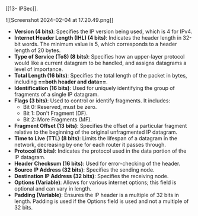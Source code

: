 [[13- IPSec]].

![[Screenshot 2024-02-04 at 17.20.49.png]]

- **Version (4 bits)**: Specifies the IP version being used, which is 4 for IPv4.
- **Internet Header Length (IHL) (4 bits)**: Indicates the header length in 32-bit words. The minimum value is 5, which corresponds to a header length of 20 bytes.
- **Type of Service (ToS) (8 bits)**: Specifies how an upper-layer protocol would like a current datagram to be handled, and assigns datagrams a level of importance.
- **Total Length (16 bits)**: Specifies the total length of the packet in bytes, including **==both header and data==**.
- **Identification (16 bits)**: Used for uniquely identifying the group of fragments of a single IP datagram.
- **Flags (3 bits)**: Used to control or identify fragments. It includes:
  - Bit 0: Reserved, must be zero.
  - Bit 1: Don't Fragment (DF).
  - Bit 2: More Fragments (MF).
- **Fragment Offset (13 bits)**: Specifies the offset of a particular fragment relative to the beginning of the original unfragmented IP datagram.
- **Time to Live (TTL) (8 bits)**: Limits the lifespan of a datagram in the network, decreasing by one for each router it passes through.
- **Protocol (8 bits)**: Indicates the protocol used in the data portion of the IP datagram.
- **Header Checksum (16 bits)**: Used for error-checking of the header.
- **Source IP Address (32 bits)**: Specifies the sending node.
- **Destination IP Address (32 bits)**: Specifies the receiving node.
- **Options (Variable)**: Allows for various internet options; this field is optional and can vary in length.
- **Padding (Variable)**: Ensures the IP header is a multiple of 32 bits in length. Padding is used if the Options field is used and not a multiple of 32 bits.
